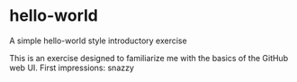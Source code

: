 # hello-world
A simple hello-world style introductory exercise

This is an exercise designed to familiarize me with the basics of the GitHub web UI.
First impressions: snazzy
